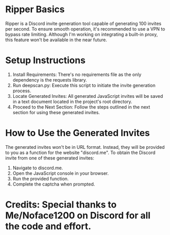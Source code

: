 # Ripper Basics

Ripper is a Discord invite generation tool capable of generating 100 invites per second. To ensure smooth operation, it's recommended to use a VPN to bypass rate limiting. Although I'm working on integrating a built-in proxy, this feature won't be available in the near future.

# Setup Instructions

1. Install Requirements: There's no requirements file as the only dependency is the requests library.
2. Run deepscan.py: Execute this script to initiate the invite generation process.
3. Locate Generated Invites: All generated JavaScript invites will be saved in a text document located in the project's root directory.
4. Proceed to the Next Section: Follow the steps outlined in the next section for using these generated invites.

# How to Use the Generated Invites

The generated invites won't be in URL format. Instead, they will be provided to you as a function for the website "discord.me". To obtain the Discord invite from one of these generated invites:

1. Navigate to discord.me.
2. Open the JavaScript console in your browser.
3. Run the provided function.
4. Complete the captcha when prompted.

# Credits: Special thanks to Me/Noface1200 on Discord for all the code and effort.
